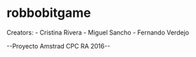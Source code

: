 # robbobitgame

Creators:
	- Cristina Rivera
	- Miguel Sancho
	- Fernando Verdejo

--Proyecto Amstrad CPC RA 2016--

